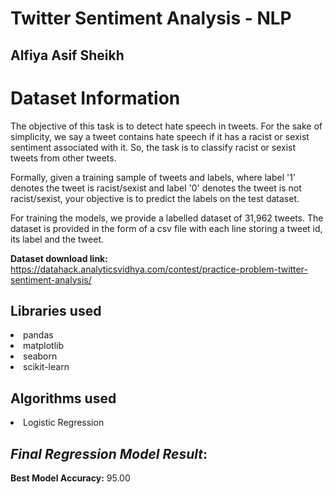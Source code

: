 # Twitter Sentiment Analysis - NLP
## Alfiya Asif Sheikh

# Dataset Information

The objective of this task is to detect hate speech in tweets. For the sake of simplicity, we say a tweet contains hate speech if it has a racist or sexist sentiment associated with it. So, the task is to classify racist or sexist tweets from other tweets.

Formally, given a training sample of tweets and labels, where label '1' denotes the tweet is racist/sexist and label '0' denotes the tweet is not racist/sexist, your objective is to predict the labels on the test dataset.

For training the models, we provide a labelled dataset of 31,962 tweets. The dataset is provided in the form of a csv file with each line storing a tweet id, its label and the tweet.

**Dataset download link:** https://datahack.analyticsvidhya.com/contest/practice-problem-twitter-sentiment-analysis/

## Libraries used

<li>pandas
<li>matplotlib
<li>seaborn
<li>scikit-learn

## Algorithms used

<li>Logistic Regression

## *Final Regression Model Result*:
**Best Model Accuracy:** 95.00